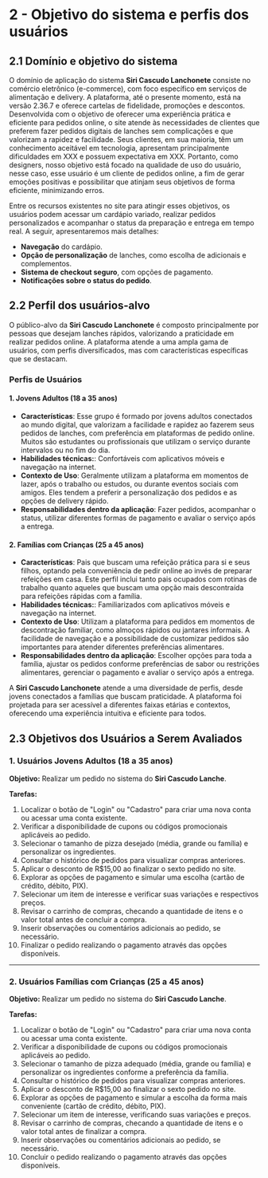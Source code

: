 # 2 - Objetivo do sistema e perfis dos usuários

## 2.1 Domínio e objetivo do sistema

O domínio de aplicação do sistema **Siri Cascudo Lanchonete** consiste no comércio eletrônico (e-commerce), com foco específico em serviços de alimentação e delivery. A plataforma, até o presente momento, está na versão 2.36.7 e oferece cartelas de fidelidade, promoções e descontos. Desenvolvida com o objetivo de oferecer uma experiência prática e eficiente para pedidos online, o site atende às necessidades de clientes que preferem fazer pedidos digitais de lanches sem complicações e que valorizam a rapidez e facilidade. Seus clientes, em sua maioria, têm um conhecimento aceitável em tecnologia, apresentam principalmente dificuldades em XXX e possuem expectativa em XXX. Portanto, como designers, nosso objetivo está focado na qualidade de uso do usuário, nesse caso, esse usuário é um cliente de pedidos online, a fim de gerar emoções positivas e possibilitar que atinjam seus objetivos de forma eficiente, minimizando erros.

Entre os recursos existentes no site para atingir esses objetivos, os usuários podem acessar um cardápio variado, realizar pedidos personalizados e acompanhar o status da preparação e entrega em tempo real. A seguir, apresentaremos mais detalhes:                                        

- **Navegação** do cardápio.
- **Opção de personalização** de lanches, como escolha de adicionais e complementos.
- **Sistema de checkout seguro**, com opções de pagamento.
- **Notificações sobre o status do pedido**.

## 2.2 Perfil dos usuários-alvo

O público-alvo da **Siri Cascudo Lanchonete** é composto principalmente por pessoas que desejam lanches rápidos, valorizando a praticidade em realizar pedidos online. A plataforma atende a uma ampla gama de usuários, com perfis diversificados, mas com características específicas que se destacam.

### Perfis de Usuários

#### 1. **Jovens Adultos (18 a 35 anos)**
- **Características**: Esse grupo é formado por jovens adultos conectados ao mundo digital, que valorizam a facilidade e rapidez ao fazerem seus pedidos de lanches, com preferência em plataformas de pedido online. Muitos são estudantes ou profissionais que utilizam o serviço durante intervalos ou no fim do dia.
- **Habilidades técnicas:**: Confortáveis com aplicativos móveis e navegação na internet.
- **Contexto de Uso**: Geralmente utilizam a plataforma em momentos de lazer, após o trabalho ou estudos, ou durante eventos sociais com amigos. Eles tendem a preferir a personalização dos pedidos e as opções de delivery rápido.
- **Responsabilidades dentro da aplicação**: Fazer pedidos, acompanhar o status, utilizar diferentes formas de pagamento e avaliar o serviço após a entrega.

#### 2. **Famílias com Crianças (25 a 45 anos)**
- **Características**: Pais que buscam uma refeição prática para si e seus filhos, optando pela conveniência de pedir online ao invés de preparar refeições em casa. Este perfil inclui tanto pais ocupados com rotinas de trabalho quanto aqueles que buscam uma opção mais descontraída para refeições rápidas com a família.
-  **Habilidades técnicas:**:   Familiarizados com aplicativos móveis e navegação na internet.
- **Contexto de Uso**: Utilizam a plataforma para pedidos em momentos de descontração familiar, como almoços rápidos ou jantares informais. A facilidade de navegação e a possibilidade de customizar pedidos são importantes para atender diferentes preferências alimentares.
- **Responsabilidades dentro da aplicação**: Escolher opções para toda a família, ajustar os pedidos conforme preferências de sabor ou restrições alimentares, gerenciar o pagamento e avaliar o serviço após a entrega.


A **Siri Cascudo Lanchonete** atende a uma diversidade de perfis, desde jovens conectados a famílias que buscam praticidade. A plataforma foi projetada para ser acessível a diferentes faixas etárias e contextos, oferecendo uma experiência intuitiva e eficiente para todos.


## 2.3 Objetivos dos Usuários a Serem Avaliados

### **1. Usuários Jovens Adultos (18 a 35 anos)**

**Objetivo:** Realizar um pedido no sistema do **Siri Cascudo Lanche**.

**Tarefas:**

1. Localizar o botão de "Login" ou "Cadastro" para criar uma nova conta ou acessar uma conta existente.
2. Verificar a disponibilidade de cupons ou códigos promocionais aplicáveis ao pedido.
3. Selecionar o tamanho de pizza desejado (média, grande ou família) e personalizar os ingredientes.
4. Consultar o histórico de pedidos para visualizar compras anteriores.
5. Aplicar o desconto de R$15,00 ao finalizar o sexto pedido no site.
6. Explorar as opções de pagamento e simular uma escolha (cartão de crédito, débito, PIX).
7. Selecionar um item de interesse e verificar suas variações e respectivos preços.
8. Revisar o carrinho de compras, checando a quantidade de itens e o valor total antes de concluir a compra.
9. Inserir observações ou comentários adicionais ao pedido, se necessário.
10. Finalizar o pedido realizando o pagamento através das opções disponíveis.

---

### **2. Usuários Famílias com Crianças (25 a 45 anos)**

**Objetivo:** Realizar um pedido no sistema do **Siri Cascudo Lanche**.

**Tarefas:**

1. Localizar o botão de "Login" ou "Cadastro" para criar uma nova conta ou acessar uma conta existente.
2. Verificar a disponibilidade de cupons ou códigos promocionais aplicáveis ao pedido.
3. Selecionar o tamanho de pizza adequado (média, grande ou família) e personalizar os ingredientes conforme a preferência da família.
4. Consultar o histórico de pedidos para visualizar compras anteriores.
5. Aplicar o desconto de R$15,00 ao finalizar o sexto pedido no site.
6. Explorar as opções de pagamento e simular a escolha da forma mais conveniente (cartão de crédito, débito, PIX).
7. Selecionar um item de interesse, verificando suas variações e preços.
8. Revisar o carrinho de compras, checando a quantidade de itens e o valor total antes de finalizar a compra.
9. Inserir observações ou comentários adicionais ao pedido, se necessário.
10. Concluir o pedido realizando o pagamento através das opções disponíveis.

